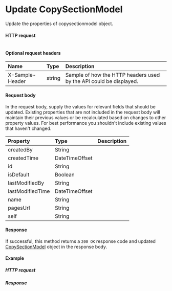 # Update CopySectionModel

Update the properties of copysectionmodel object.
#### HTTP request
```http

```

#### Optional request headers
| Name       | Type | Description|
|:-----------|:------|:----------|
| X-Sample-Header  | string  | Sample of how the HTTP headers used by the API could be displayed.|

#### Request body
In the request body, supply the values for relevant fields that should be updated. Existing properties that are not included in the request body will maintain their previous values or be recalculated based on changes to other property values. For best performance you shouldn't include existing values that haven't changed.

| Property	   | Type	|Description|
|:---------------|:--------|:----------|
|createdBy|String||
|createdTime|DateTimeOffset||
|id|String||
|isDefault|Boolean||
|lastModifiedBy|String||
|lastModifiedTime|DateTimeOffset||
|name|String||
|pagesUrl|String||
|self|String||

#### Response
If successful, this method returns a `200 OK` response code and updated [CopySectionModel](../resources/copysectionmodel.md) object in the response body.
#### Example
##### HTTP request
##### Response
